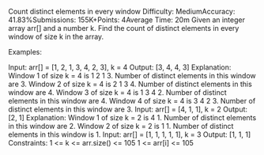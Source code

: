 Count distinct elements in every window
Difficulty: MediumAccuracy: 41.83%Submissions: 155K+Points: 4Average Time: 20m
Given an integer array arr[] and a number k. Find the count of distinct elements in every window of size k in the array.

Examples:

Input: arr[] = [1, 2, 1, 3, 4, 2, 3], k = 4
Output:  [3, 4, 4, 3]
Explanation: Window 1 of size k = 4 is 1 2 1 3. Number of distinct elements in this window are 3. 
Window 2 of size k = 4 is 2 1 3 4. Number of distinct elements in this window are 4.
Window 3 of size k = 4 is 1 3 4 2. Number of distinct elements in this window are 4.
Window 4 of size k = 4 is 3 4 2 3. Number of distinct elements in this window are 3.
Input: arr[] = [4, 1, 1], k = 2
Output: [2, 1]
Explanation: Window 1 of size k = 2 is 4 1. Number of distinct elements in this window are 2. 
Window 2 of size k = 2 is 1 1. Number of distinct elements in this window is 1. 
Input: arr[] = [1, 1, 1, 1, 1], k = 3
Output: [1, 1, 1]
Constraints:
1 <= k <= arr.size() <= 105
1 <= arr[i] <= 105

